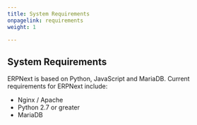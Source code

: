 ```yaml
---
title: System Requirements
onpagelink: requirements
weight: 1

---
```


System Requirements
-------------------

ERPNext is based on Python, JavaScript and MariaDB. Current requirements for ERPNext include:

- Nginx / Apache
- Python 2.7 or greater
- MariaDB
 
